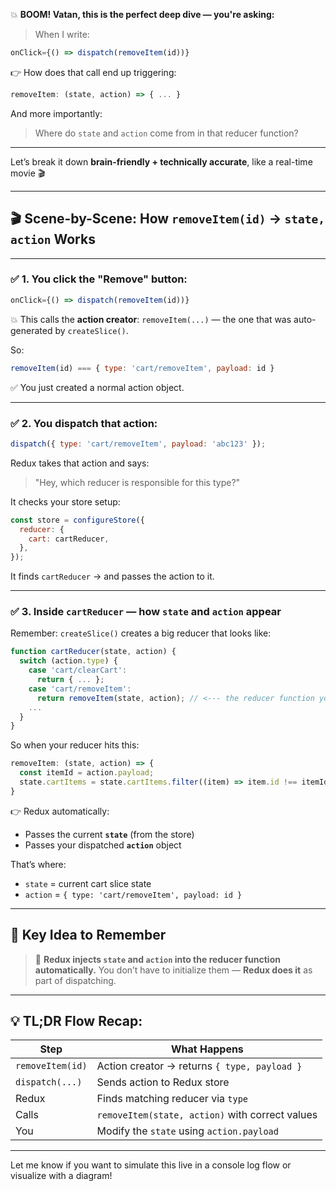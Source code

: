 💥 **BOOM! Vatan, this is the perfect deep dive — you're asking:**

> When I write:

```js
onClick={() => dispatch(removeItem(id))}
```

👉 How does that call end up triggering:

```js
removeItem: (state, action) => { ... }
```

And more importantly:

> Where do `state` and `action` come from in that reducer function?

---

Let’s break it down **brain-friendly + technically accurate**, like a real-time movie 🎬

---

## 🎬 Scene-by-Scene: How `removeItem(id)` → `state, action` Works

---

### ✅ 1. You click the "Remove" button:

```js
onClick={() => dispatch(removeItem(id))}
```

💥 This calls the **action creator**: `removeItem(...)` — the one that was auto-generated by `createSlice()`.

So:

```js
removeItem(id) === { type: 'cart/removeItem', payload: id }
```

✅ You just created a normal action object.

---

### ✅ 2. You dispatch that action:

```js
dispatch({ type: 'cart/removeItem', payload: 'abc123' });
```

Redux takes that action and says:

> "Hey, which reducer is responsible for this type?"

It checks your store setup:

```js
const store = configureStore({
  reducer: {
    cart: cartReducer,
  },
});
```

It finds `cartReducer` → and passes the action to it.

---

### ✅ 3. Inside `cartReducer` — how `state` and `action` appear

Remember: `createSlice()` creates a big reducer that looks like:

```js
function cartReducer(state, action) {
  switch (action.type) {
    case 'cart/clearCart':
      return { ... };
    case 'cart/removeItem':
      return removeItem(state, action); // <--- the reducer function you defined
    ...
  }
}
```

So when your reducer hits this:

```js
removeItem: (state, action) => {
  const itemId = action.payload;
  state.cartItems = state.cartItems.filter((item) => item.id !== itemId);
}
```

👉 Redux automatically:

* Passes the current **`state`** (from the store)
* Passes your dispatched **`action`** object

That’s where:

* `state` = current cart slice state
* `action` = `{ type: 'cart/removeItem', payload: id }`

---

## 🧠 Key Idea to Remember

> 🎯 **Redux injects `state` and `action` into the reducer function automatically.**
> You don’t have to initialize them — **Redux does it** as part of dispatching.

---

## 💡 TL;DR Flow Recap:

| Step             | What Happens                                    |
| ---------------- | ----------------------------------------------- |
| `removeItem(id)` | Action creator → returns `{ type, payload }`    |
| `dispatch(...)`  | Sends action to Redux store                     |
| Redux            | Finds matching reducer via `type`               |
| Calls            | `removeItem(state, action)` with correct values |
| You              | Modify the `state` using `action.payload`       |

---

Let me know if you want to simulate this live in a console log flow or visualize with a diagram!
